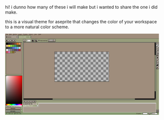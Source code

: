 hi! i dunno how many of these i will make but i wanted to share the one i did make.

this is a visual theme for aseprite that changes the color of your workspace to a more natural color scheme. 

![](preview.png)